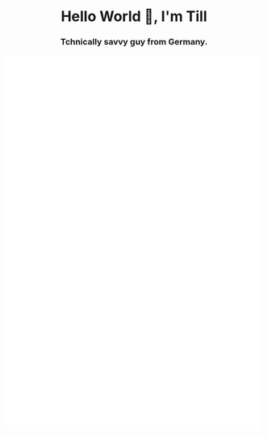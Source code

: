 <h1 align="center">
Hello World 👋, I'm Till
</h1>
<h3 align="center">Tchnically savvy guy from Germany.</h3>


![GitHub metrics](https://github.com/ZerXGIT/ZerXGIT/blob/master/github-metrics.svg)

